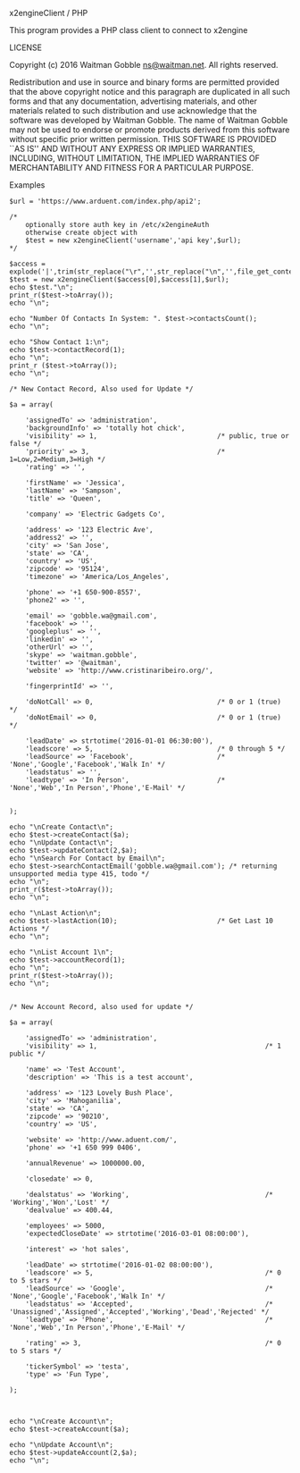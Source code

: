 
x2engineClient / PHP

This program provides a PHP class client to connect to x2engine 

LICENSE

Copyright (c) 2016 Waitman Gobble <ns@waitman.net>.
All rights reserved.

Redistribution and use in source and binary forms are permitted
provided that the above copyright notice and this paragraph are
duplicated in all such forms and that any documentation,
advertising materials, and other materials related to such
distribution and use acknowledge that the software was developed
by Waitman Gobble. The name of Waitman Gobble may not be used to 
endorse or promote products derived from this software without 
specific prior written permission. THIS SOFTWARE IS PROVIDED ``AS IS'' 
AND WITHOUT ANY EXPRESS OR IMPLIED WARRANTIES, INCLUDING, WITHOUT 
LIMITATION, THE IMPLIED WARRANTIES OF MERCHANTABILITY AND FITNESS 
FOR A PARTICULAR PURPOSE.


Examples

```
$url = 'https://www.arduent.com/index.php/api2';

/* 
	optionally store auth key in /etc/x2engineAuth 
	otherwise create object with 
	$test = new x2engineClient('username','api key',$url);
*/

$access = explode('|',trim(str_replace("\r",'',str_replace("\n",'',file_get_contents('/etc/x2engineAuth')))));
$test = new x2engineClient($access[0],$access[1],$url);
echo $test."\n";
print_r($test->toArray());
echo "\n";

echo "Number Of Contacts In System: ". $test->contactsCount();
echo "\n";

echo "Show Contact 1:\n";
echo $test->contactRecord(1);
echo "\n";
print_r ($test->toArray());
echo "\n";

/* New Contact Record, Also used for Update */

$a = array(

	'assignedTo' => 'administration',
    'backgroundInfo' => 'totally hot chick',
    'visibility' => 1, 								/* public, true or false */
    'priority' => 3, 								/* 1=Low,2=Medium,3=High */
    'rating' => '',
    
    'firstName' => 'Jessica',
    'lastName' => 'Sampson',
    'title' => 'Queen',

    'company' => 'Electric Gadgets Co',

    'address' => '123 Electric Ave',
    'address2' => '',
    'city' => 'San Jose',
    'state' => 'CA',
    'country' => 'US',
    'zipcode' => '95124',
	'timezone' => 'America/Los_Angeles',

    'phone' => '+1 650-900-8557',
    'phone2' => '',

    'email' => 'gobble.wa@gmail.com',    
    'facebook' => '',
	'googleplus' => '',
    'linkedin' => '',
    'otherUrl' => '',
    'skype' => 'waitman.gobble',
    'twitter' => '@waitman',
    'website' => 'http://www.cristinaribeiro.org/',
    
	'fingerprintId' => '',

    'doNotCall' => 0, 								/* 0 or 1 (true) */
    'doNotEmail' => 0,								/* 0 or 1 (true) */
    
    'leadDate' => strtotime('2016-01-01 06:30:00'),
    'leadscore' => 5, 								/* 0 through 5 */
    'leadSource' => 'Facebook', 					/* 'None','Google','Facebook','Walk In' */
    'leadstatus' => '',
    'leadtype' => 'In Person', 						/* 'None','Web','In Person','Phone','E-Mail' */

    
);

echo "\nCreate Contact\n";
echo $test->createContact($a);
echo "\nUpdate Contact\n";
echo $test->updateContact(2,$a);
echo "\nSearch For Contact by Email\n";
echo $test->searchContactEmail('gobble.wa@gmail.com'); /* returning unsupported media type 415, todo */
echo "\n";
print_r($test->toArray());
echo "\n";

echo "\nLast Action\n";
echo $test->lastAction(10); 						/* Get Last 10 Actions */
echo "\n";

echo "\nList Account 1\n";
echo $test->accountRecord(1);
echo "\n";
print_r($test->toArray());
echo "\n";


/* New Account Record, also used for update */

$a = array(

	'assignedTo' => 'administration',
	'visibility' => 1,											/* 1 public */

    'name' => 'Test Account',
	'description' => 'This is a test account',
	
    'address' => '123 Lovely Bush Place',
    'city' => 'Mahoganilia',
    'state' => 'CA',
    'zipcode' => '90210',
    'country' => 'US',
            
    'website' => 'http://www.aduent.com/',
    'phone' => '+1 650 999 0406',
            
    'annualRevenue' => 1000000.00,
        
    'closedate' => 0,
    
    'dealstatus' => 'Working',									/* 'Working','Won','Lost' */
    'dealvalue' => 400.44,
    
    'employees' => 5000,
    'expectedCloseDate' => strtotime('2016-03-01 08:00:00'),

    'interest' => 'hot sales',

    'leadDate' => strtotime('2016-01-02 08:00:00'),
    'leadscore' => 5,											/* 0 to 5 stars */
    'leadSource' => 'Google',									/* 'None','Google','Facebook','Walk In' */
    'leadstatus' => 'Accepted',									/* 'Unassigned','Assigned','Accepted','Working','Dead','Rejected' */
    'leadtype' => 'Phone',										/* 'None','Web','In Person','Phone','E-Mail' */
 
    'rating' => 3,												/* 0 to 5 stars */

    'tickerSymbol' => 'testa',
    'type' => 'Fun Type',
        
);



echo "\nCreate Account\n";
echo $test->createAccount($a);

echo "\nUpdate Account\n";
echo $test->updateAccount(2,$a);
echo "\n";
```
